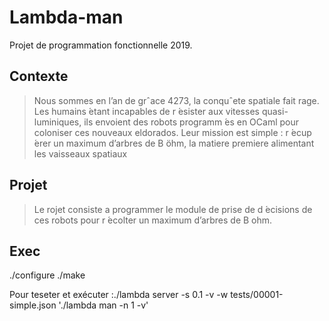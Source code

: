 # Lambda-man

Projet de programmation fonctionnelle 2019.

## Contexte
>Nous sommes en l’an de grˆace 4273, la conquˆete spatiale fait rage. Les humains  ́etant incapables
de r ́esister aux vitesses quasi-luminiques, ils envoient des robots programm ́es en OCaml pour coloniser ces
nouveaux eldorados. Leur mission est simple : r ́ecup ́erer un maximum d’arbres de B ̈ohm, la matiere premiere
alimentant les vaisseaux spatiaux

## Projet
> Le rojet consiste a programmer le module
de prise de d ́ecisions de ces robots pour r ́ecolter un maximum d’arbres de B ohm.

## Exec
 ./configure
 ./make
 
 
 Pour teseter et exécuter :./lambda server -s 0.1 -v -w tests/00001-simple.json './lambda man -n 1 -v'


